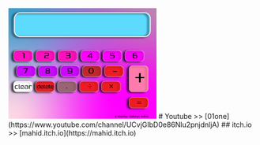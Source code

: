 <img src="https://github.com/01one/calculate/blob/main/background.png" width="300"/>
# Youtube >> [01one](https://www.youtube.com/channel/UCvjGIbD0e86Nlu2pnjdnljA)
## itch.io >> [mahid.itch.io](https://mahid.itch.io)
